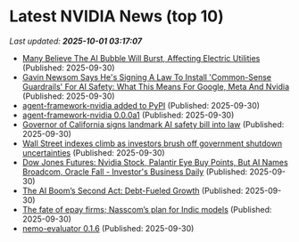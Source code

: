 # Latest NVIDIA News (top 10)
_Last updated: **2025-10-01 03:17:07**_

- [Many Believe The AI Bubble Will Burst, Affecting Electric Utilities](https://www.forbes.com/sites/llewellynking/2025/09/29/many-believe-the-ai-bubble-will-burst-affecting-electric-utilities/) (Published: 2025-09-30)
- [Gavin Newsom Says He's Signing A Law To Install 'Common-Sense Guardrails' For AI Safety: What This Means For Google, Meta And Nvidia](https://biztoc.com/x/849d19fd3dac1441) (Published: 2025-09-30)
- [agent-framework-nvidia added to PyPI](https://pypi.org/project/agent-framework-nvidia/) (Published: 2025-09-30)
- [agent-framework-nvidia 0.0.0a1](https://pypi.org/project/agent-framework-nvidia/0.0.0a1/) (Published: 2025-09-30)
- [Governor of California signs landmark AI safety bill into law](https://siliconangle.com/2025/09/29/governor-california-signs-landmark-ai-safety-bill-law/) (Published: 2025-09-30)
- [Wall Street indexes climb as investors brush off government shutdown uncertainties](https://economictimes.indiatimes.com/markets/stocks/news/wall-street-indexes-climb-as-investors-brush-off-government-shutdown-uncertainties/articleshow/124223656.cms) (Published: 2025-09-30)
- [Dow Jones Futures: Nvidia Stock, Palantir Eye Buy Points, But AI Names Broadcom, Oracle Fall - Investor's Business Daily](https://slashdot.org/firehose.pl?op=view&amp;id=179595762) (Published: 2025-09-30)
- [The AI Boom’s Second Act: Debt-Fueled Growth](http://www.pymnts.com/artificial-intelligence-2/2025/the-ai-booms-second-act-debt-fueled-growth/) (Published: 2025-09-30)
- [The fate of epay firms; Nasscom’s plan for Indic models](https://economictimes.indiatimes.com/tech/newsletters/morning-dispatch/the-fate-of-epay-firms-nasscoms-plan-for-indic-models/articleshow/124223379.cms) (Published: 2025-09-30)
- [nemo-evaluator 0.1.6](https://pypi.org/project/nemo-evaluator/0.1.6/) (Published: 2025-09-30)
